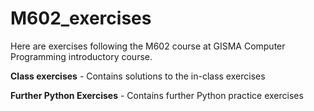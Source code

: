 # M602_exercises
Here are exercises following the M602 course at GISMA Computer Programming introductory course.

**Class exercises** - Contains solutions to the in-class exercises 

**Further Python Exercises** - Contains further Python practice exercises
